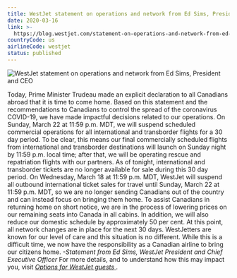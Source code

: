 ```yaml
---
title: WestJet statement on operations and network from Ed Sims, President and CEO
date: 2020-03-16
link: >-
  https://blog.westjet.com/statement-on-operations-and-network-from-ed-sims/
countryCode: us
airlineCode: westjet
status: published
---
```

![WestJet statement on operations and network from Ed Sims, President and CEO](https://blog.westjet.com/wp-content/uploads/2020/03/imgpsh_mobile_save-624x351.jpg)


Today, Prime Minister Trudeau made an explicit declaration to all Canadians abroad that it is time to come home. Based on this statement and the recommendations to Canadians to control the spread of the coronavirus COVID-19, we have made impactful decisions related to our operations. On Sunday, March 22 at 11:59 p.m. MDT, we will suspend scheduled commercial operations for all international and transborder flights for a 30 day period. To be clear, this means our final commercially scheduled flights from international and transborder destinations will launch on Sunday night by 11:59 p.m. local time; after that, we will be operating rescue and repatriation flights with our partners. As of tonight, international and transborder tickets are no longer available for sale during this 30 day period. On Wednesday, March 18 at 11:59 p.m. MDT, WestJet will suspend all outbound international ticket sales for travel until Sunday, March 22 at 11:59 p.m. MDT, so we are no longer sending Canadians out of the country and can instead focus on bringing them home. To assist Canadians in returning home on short notice, we are in the process of lowering prices on our remaining seats into Canada in all cabins. In addition, we will also reduce our domestic schedule by approximately 50 per cent. At this point, all network changes are in place for the next 30 days. WestJetters are known for our level of care and this situation is no different. While this is a difficult time, we now have the responsibility as a Canadian airline to bring our citizens home. _-Statement from Ed Sims, WestJet President and Chief Executive Officer_ For more details, and to understand how this may impact you, visit [ _Options for WestJet guests_ ](https://blog.westjet.com/options-for-westjet-guests-suspension-of-commercial-operations-transborder-and-international/). 
